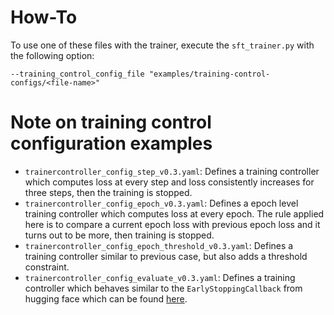 # How-To
To use one of these files with the trainer, execute the `sft_trainer.py` with the following option: 
```
--training_control_config_file "examples/training-control-configs/<file-name>"
```

# Note on training control configuration examples
- `trainercontroller_config_step_v0.3.yaml`: Defines a training controller which computes loss at every step and loss consistently increases for three steps, then the training is stopped.
- `trainercontroller_config_epoch_v0.3.yaml`: Defines a epoch level training controller which computes loss at every epoch. The rule applied here is to compare a current epoch loss with previous epoch loss and it turns out to be more, then training is stopped.
- `trainercontroller_config_epoch_threshold_v0.3.yaml`: Defines a training controller similar to previous case, but also adds a threshold constraint.
- `trainercontroller_config_evaluate_v0.3.yaml`: Defines a training controller which behaves similar to the `EarlyStoppingCallback` from hugging face which can be found [here](https://github.com/huggingface/transformers/blob/v4.37.2/src/transformers/trainer_callback.py#L543).